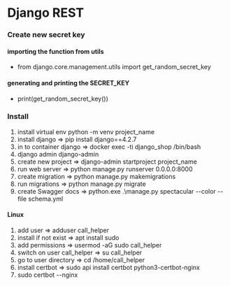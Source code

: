 # Django REST

####

### Create new secret key

#### importing the function from utils
* from django.core.management.utils import get_random_secret_key
#### generating and printing the SECRET_KEY
* print(get_random_secret_key())

### Install
1. install virtual env python -m venv project_name
2. install django => pip install django==4.2.7
3. in to container django => docker exec -ti django_shop /bin/bash
4. django admin django-admin
5. create new project => django-admin startproject project_name
6. run web server => python manage.py runserver 0.0.0.0:8000
7. create migration => python manage.py makemigrations
8. run migrations => python manage.py migrate
9. create Swagger docs => python.exe .\manage.py spectacular --color --file schema.yml


#### Linux
1. add user => adduser call_helper
2. install if not exist => apt install sudo
3. add permissions => usermod -aG sudo call_helper
4. switch on user call_helper => su call_helper
5. go to user directory => cd /home/call_helper
6. install certbot => sudo api install certbot python3-certbot-nginx
7. sudo certbot --nginx